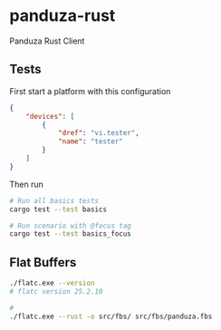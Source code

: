 # panduza-rust
Panduza Rust Client





## Tests

First start a platform with this configuration

```json
{
    "devices": [
        {
            "dref": "vi.tester",
            "name": "tester"
        }
    ]
}
```

Then run

```bash
# Run all basics tests
cargo test --test basics

# Run scenario with @focus tag
cargo test --test basics_focus
```

## Flat Buffers

```bash
./flatc.exe --version
# flatc version 25.2.10
```

```bash
# 
./flatc.exe --rust -o src/fbs/ src/fbs/panduza.fbs
```



